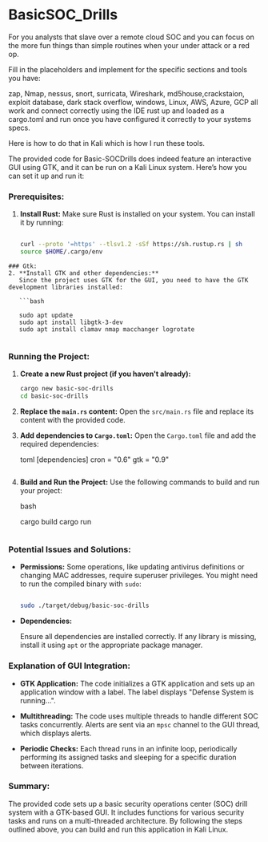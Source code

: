# BasicSOC_Drills

For you analysts that slave over a remote cloud SOC and you can focus on the more fun things than simple routines when your under attack or a red op.

Fill in the placeholders and implement for the specific sections and tools you have:

zap, Nmap, nessus, snort, surricata, Wireshark, md5house,crackstaion, exploit database, dark stack overflow, windows, Linux, AWS, Azure, GCP 
all work and connect correctly using the IDE rust up and loaded as a cargo.toml and run once you have configured it correctly to your systems specs.

Here is how to do that in Kali which is how I run these tools.

The provided code for Basic-SOCDrills does indeed feature an interactive GUI using GTK, and it can be run on a Kali Linux system. Here’s how you can set it up and run it:

### Prerequisites:
1. **Install Rust:**
   Make sure Rust is installed on your system. You can install it by running:

   ```bash

   curl --proto '=https' --tlsv1.2 -sSf https://sh.rustup.rs | sh
   source $HOME/.cargo/env
   
```
### Gtk:
2. **Install GTK and other dependencies:**
   Since the project uses GTK for the GUI, you need to have the GTK development libraries installed:

   ```bash

   sudo apt update
   sudo apt install libgtk-3-dev
   sudo apt install clamav nmap macchanger logrotate
   
```

### Running the Project:
1. **Create a new Rust project (if you haven't already):**

   ```bash
   cargo new basic-soc-drills
   cd basic-soc-drills

   ```

2. **Replace the `main.rs` content:**
   Open the `src/main.rs` file and replace its content with the provided code.

3. **Add dependencies to `Cargo.toml`:**
   Open the `Cargo.toml` file and add the required dependencies:

   toml
   [dependencies]
   cron = "0.6"
   gtk = "0.9"

   ```

4. **Build and Run the Project:**
   Use the following commands to build and run your project:

   bash

   cargo build
   cargo run

   ```

### Potential Issues and Solutions:
- **Permissions:**
  Some operations, like updating antivirus definitions or changing MAC addresses, require superuser privileges. You might need to run the compiled binary with `sudo`:

  ```bash

  sudo ./target/debug/basic-soc-drills

  ```

- **Dependencies:**

  Ensure all dependencies are installed correctly. If any library is missing, install it using `apt` or the appropriate package manager.

### Explanation of GUI Integration:
- **GTK Application:**
  The code initializes a GTK application and sets up an application window with a label. The label displays "Defense System is running...".
  
- **Multithreading:**
  The code uses multiple threads to handle different SOC tasks concurrently. Alerts are sent via an `mpsc` channel to the GUI thread, which displays alerts.

- **Periodic Checks:**
  Each thread runs in an infinite loop, periodically performing its assigned tasks and sleeping for a specific duration between iterations.

### Summary:
The provided code sets up a basic security operations center (SOC) drill system with a GTK-based GUI. It includes functions for various security tasks and runs on a multi-threaded architecture. By following the steps outlined above, you can build and run this application in Kali Linux.
